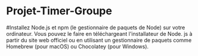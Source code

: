 # Projet-Timer-Groupe


#Installez Node.js et npm (le gestionnaire de paquets de Node) sur votre ordinateur.
 Vous pouvez le faire en téléchargeant l'installateur de Node.
 js à partir du site web officiel ou en utilisant un gestionnaire de paquets comme Homebrew (pour macOS) ou Chocolatey (pour Windows).
